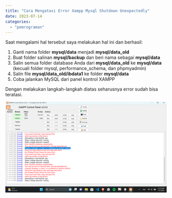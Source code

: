```yaml
---
title: "Cara Mengatasi Error Xampp Mysql Shutdown Unexpectedly"
date: 2023-07-14
categories: 
  - "pemrograman"
---
```


Saat mengalami hal tersebut saya melakukan hal ini dan berhasil:

1. Ganti nama folder **mysql/data** menjadi **mysql/data\_old**
2. Buat folder salinan **mysql/backup** dan beri nama sebagai **mysql/data**
3. Salin semua folder database Anda dari **mysql/data\_old** ke **mysql/data** (kecuali folder mysql, performance\_schema, dan phpmyadmin)
4. Salin file **mysql/data\_old/ibdata1** ke folder **mysql/data**
5. Coba jalankan MySQL dari panel kontrol XAMPP

Dengan melakukan langkah-langkah diatas seharusnya error sudah bisa teratasi.

[![](images/Screenshot%20%2818%29.png)](https://blogger.googleusercontent.com/img/b/R29vZ2xl/AVvXsEiER-XgNhvDfEXZnZTdFQUCAaZNroAkPyawSHb5YvZOceHkxloifTqE0gT9JHGmLBazgEgdr6BRh85BO9almbpDB95598uiYXGkAU1VKENKakT8hwMnqn0PB8meKEtkWea6Al1JAGQC2LkjHbkOL0y3J3iK257o_V25wUdSCbP8UyfYpscmCCLYXgF18QeI/s1600/Screenshot%20%2818%29.png)
